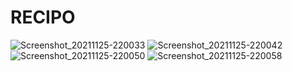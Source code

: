 # RECIPO
![Screenshot_20211125-220033](https://user-images.githubusercontent.com/72864817/147346224-6d724d7f-0890-4292-921a-c4d28883b61b.png) 
![Screenshot_20211125-220042](https://user-images.githubusercontent.com/72864817/147346280-00973652-cdbf-42f0-8a9b-5ffcc08c9ea2.png)
![Screenshot_20211125-220050](https://user-images.githubusercontent.com/72864817/147346343-ce4de194-1386-4bcf-a96e-c057b42203d6.png)
![Screenshot_20211125-220058](https://user-images.githubusercontent.com/72864817/147346371-351a5cc4-46f2-4439-9de7-660fc8b097ce.png)
